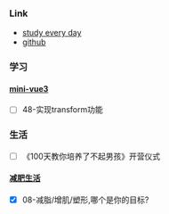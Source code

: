 ### Link
- [study every day](https://github.com/cuixiaorui/study-every-day/issues)
- [github](https://github.com/jtr354)


### 学习
#### [mini-vue3](https://github.com/JTR354/mini-vue3)
- [ ] 48-实现transform功能

### 生活
- [ ] 《100天教你培养了不起男孩》开营仪式

#### [减肥生活](https://github.com/JTR354/lose-fat)
- [x] 08-减脂/增肌/塑形,哪个是你的目标?
